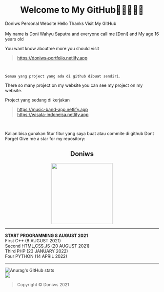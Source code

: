 <h1 align="center">Welcome to My GitHub👋👋👋👋👋    </h1>                                     
                                                                           
Doniws Personal Website Hello Thanks Visit My GitHub                       
<br>
My name is Doni Wahyu Saputra and everyone call me [Doni]
and My age  16 years old

You want know aboutme more you should visit 
>https://doniws-portfolio.netlify.app
<br>                                                                              
                                                                           
```
Semua yang project yang ada di github dibuat sendiri.
```



There so many project on my website you can see my project on my website.  

Project yang sedang di kerjakan<br>
>https://music-band-app.netlify.app<br>
>https://wisata-indoneisa.netlify.app<br>
<br>

Kalian bisa gunakan fitur fitur yang saya buat atau commite di github
Dont Forget Give me a star for my repository:

  <h2 align="center">Doniws</h2>
<p align="center">
    <img width="200" src="https://doniws-portfolio.netlify.app/images/logoutama.webp">
</p>

_________________________
**START PROGRAMMING 8 AUGUST 2021**<br>
First C++ (8 AUGUST 2021)<br>
Second HTML,CSS,JS (20 AUGUST 2021)<br>
Third PHP (23 JANUARY 2022)<br>
Four PYTHON (14 APRIL 2022)<br>
_________________________


![Anurag's GitHub stats](https://github-readme-stats.vercel.app/api?username=Doniws&theme=dark)
<br>
![](https://komarev.com/ghpvc/?username=Doniws&color=blue)
<br>
>Copyright © Doniws 2021

